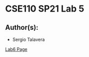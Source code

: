 # CSE110 SP21 Lab 5

## Author(s):
- Sergio Talavera

[Lab6 Page](https://stalaver.github.io/Lab6/)
